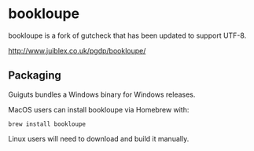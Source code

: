 # bookloupe

bookloupe is a fork of gutcheck that has been updated to support UTF-8.

http://www.juiblex.co.uk/pgdp/bookloupe/

## Packaging

Guiguts bundles a Windows binary for Windows releases.

MacOS users can install bookloupe via Homebrew with:
```
brew install bookloupe
```

Linux users will need to download and build it manually.
